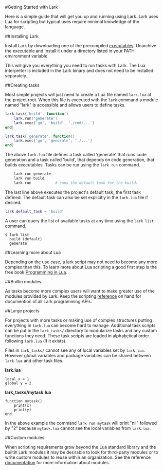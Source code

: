 #Getting Started with Lark

Here is a simple guide that will get you up and running using Lark.  Lark uses
Lua for scripting but typical uses require minimal knowledge of the language.

##Installing Lark

Install Lark by downloading one of the precompiled
[executables](https://github.com/bmatsuo/lark/releases).  Unarchive the
executable and install it under a directory listed in your PATH environment
variable.

This will give you everything you need to run tasks with Lark.  The Lua
interpreter is included in the Lark binary and does not need to be installed
separately.

##Creating tasks 

Most simple projects will just need to create a Lua file named `lark.lua` at
the project root.  When this file is executed with the `lark` command a module
named "lark" is accessible and allows users to define tasks.

```lua
lark.task{'build', function()
    lark.run('generate')
    lark.exec{'go', 'build', './cmd/...'}
end}

lark.task{'generate', function()
    lark.exec{'go', 'generate', './...'}
end}
```

The above `lark.lua` file defines a task called 'generate' that runs code
generation and a task called 'build', that depends on code generation, that
builds executables.  Tasks can be run using the `lark run` command.

```sh
    lark run generate
    lark run build
    lark run           # runs the default task for the build.
```

The last line above executes the project's default task, the first task
defined.  The default task can also be set explicitly in the `lark.lua` file if
desired.

```lua
lark.default_task = 'build'
```

A user can query the list of available tasks at any time using the `lark list`
command.

```
$ lark list
  build (default)
  generate
```

##Learning more about Lua

Depending on the use case, a lark script may not need to become any more
complex than this.  To learn more about Lua scripting a good first step is the
free book [Programming in Lua](http://www.lua.org/pil/contents.html).

##Builtin modules

As tasks become more complex users will want to make greater use of the modules
provided by Lark.  Keep the scripting [reference](lua.md) on hand for
documention of all Lark programming APIs.

##Large projects

For projects with more tasks or making use of complex structures putting
everything in `lark.lua` can become hard to manage.  Additional task scripts
can be put in the `lark_tasks/` directory to modularize tasks and any custom
functions they need.  These task scripts are loaded in alphabetical order
following `lark.lua` (if it exists).

Files in `lark_tasks/` cannot see any of local variables set by `lark.lua`.
However global variables and package variables can be shared between `lark.lua`
and other task files.

**lark.lua**
```
local x = 1
global y = 2
```

**lark_tasks/mytask.lua**
```
function mytask()
    print(x)
    print(y)
end
```

In the above example the command `lark run mytask` will print "nil" followed by
"2" because `mytask.lua` cannot see the local variables from `lark.lua`.

##Custom modules

When scripting requirements grow beyond the Lua standard library and the
builtin Lark modules it may be desirable to look for third-party modules or to
write custom modules to reuse within an organization.  See the reference
[documentation](modules.md) for more information about modules.
